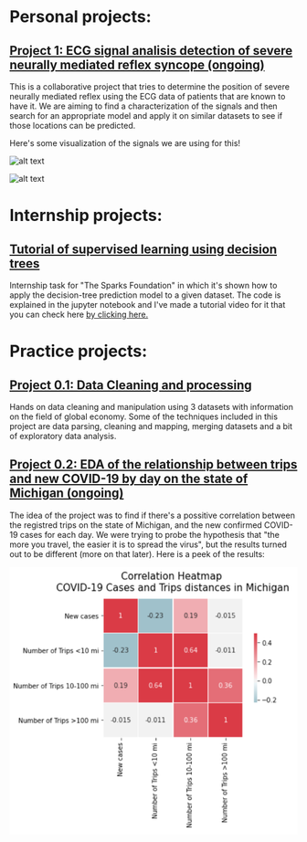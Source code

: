 # Personal projects:

## [Project 1: ECG signal analisis detection of severe neurally mediated reflex syncope (ongoing)](https://github.com/Viottihugo/Detection-of-severe-neurally-mediated-reflex-syncope)

This is a collaborative project that tries to determine the position of severe neurally mediated reflex using the ECG data of patients that are known to have it.
We are aiming to find a characterization of the signals and then search for an appropriate model and apply it on similar datasets to see if those locations can be predicted.

Here's some visualization of the signals we are using for this!

![alt text](https://raw.githubusercontent.com/Viottihugo/ECG_Analysis--Detection_of_severe_neurally-mediated-reflex-syncope/main/Images/Figure_2020-10-20_133742.png "Separate signals")

![alt text](https://raw.githubusercontent.com/Viottihugo/ECG_Analysis--Detection_of_severe_neurally-mediated-reflex-syncope/main/Images/Figure_2020-10-20_133808.png "Signals in the same axis")

# Internship projects:

## [Tutorial of supervised learning using decision trees](https://github.com/Viottihugo/Decision-Tree-Classifier)

Internship task for "The Sparks Foundation" in which it's shown how to apply the decision-tree prediction model to a given dataset. The code is explained in the jupyter notebook and I've made a tutorial video for it that you can check here [by clicking here.](https://youtu.be/D6SowLo6lTY)


# Practice projects:

## [Project 0.1: Data Cleaning and processing](https://github.com/Viottihugo/Practice-Project--Preparing-data)

Hands on data cleaning and manipulation using 3 datasets with information on the field of global economy. Some of the techniques included in this project are data parsing, cleaning and mapping, merging datasets and a bit of exploratory data analysis.

## [Project 0.2: EDA of the relationship between trips and new COVID-19 by day on the state of Michigan (ongoing)](https://github.com/Viottihugo/Covid-cases-and-transportantion-in-Michigan)

The idea of the project was to find if there's a possitive correlation between the registred trips on the state of Michigan, and the new confirmed COVID-19 cases for each day. We were trying to probe the hypothesis that "the more you travel, the easier it is to spread the virus", but the results turned out to be different (more on that later). Here is a peek of the results:

![alt text](https://raw.githubusercontent.com/Viottihugo/Covid-cases-and-transportantion-in-Michigan/main/cases_trips_corr_heatmap.png "Correlation Heatmap")
